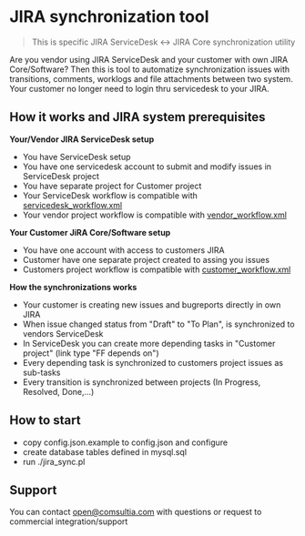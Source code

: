 # JIRA synchronization tool

> This is specific JIRA ServiceDesk <-> JIRA Core synchronization utility

Are you vendor using JIRA ServiceDesk and your customer with own JIRA Core/Software? Then this is tool to automatize synchronization issues with transitions, comments, worklogs and file attachments between two system. Your customer no longer need to login thru servicedesk to your JIRA.

## How it works and JIRA system prerequisites

**Your/Vendor JIRA ServiceDesk setup**
- You have ServiceDesk setup
- You have one servicedesk account to submit and modify issues in ServiceDesk project
- You have separate project for Customer project
- Your ServiceDesk workflow is compatible with [servicedesk_workflow.xml](docs/servicedesk_workflow.xml)
- Your vendor project workflow is compatible with [vendor_workflow.xml](docs/vendor_workflow.xml)

**Your Customer JiRA Core/Software setup**
- You have one account with access to customers JIRA
- Customer have one separate project created to assing you issues
- Customers project workflow is compatible with [customer_workflow.xml](docs/customer_workflow.xml)

**How the synchronizations works**
- Your customer is creating new issues and bugreports directly in own JIRA
- When issue changed status from "Draft" to "To Plan", is synchronized to vendors ServiceDesk
- In ServiceDesk you can create more depending tasks in "Customer project" (link type "FF depends on")
- Every depending task is synchronized to customers project issues as sub-tasks
- Every transition is synchronized between projects (In Progress, Resolved, Done,...)

## How to start

- copy config.json.example to config.json and configure
- create database tables defined in mysql.sql
- run ./jira_sync.pl

## Support

You can contact open@comsultia.com with questions or request to commercial integration/support